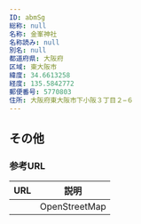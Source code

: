 ```yaml
---
ID: abmSg
総称: null
名称: 金峯神社
名称読み: null
別名: null
都道府県: 大阪府
区域: 東大阪市
緯度: 34.6613258
経度: 135.5842772
郵便番号: 5770803
住所: 大阪府東大阪市下小阪３丁目２−６
---
```


## その他

### 参考URL

| URL | 説明          |
| --- | ------------- |
|     | OpenStreetMap |
